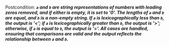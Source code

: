 Postcondition: ***`a` and `b` are string representations of numbers with leading zeros removed, and if either is empty, it is set to '0'. The lengths of `a` and `b` are equal, and `b` is a non-empty string. If `a` is lexicographically less than `b`, the output is '<'; if `a` is lexicographically greater than `b`, the output is '>'; otherwise, if `a` is equal to `b`, the output is '='. All cases are handled, ensuring that comparisons are valid and the output reflects the relationship between `a` and `b`.***